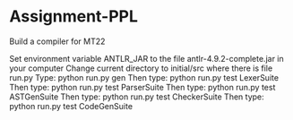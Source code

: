 ﻿# Assignment-PPL
 Build a compiler for MT22


Set environment variable ANTLR_JAR to the file antlr-4.9.2-complete.jar in your computer
Change current directory to initial/src where there is file run.py
Type: python run.py gen 
Then type: python run.py test LexerSuite
Then type: python run.py test ParserSuite
Then type: python run.py test ASTGenSuite
Then type: python run.py test CheckerSuite
Then type: python run.py test CodeGenSuite
